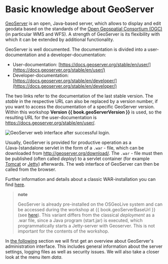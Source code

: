 # Basic knowledge about GeoServer

[GeoServer](http://geoserver.org/) is an open, Java-based server,
which allows to display and edit geodata based on the standards of the [Open Geospatial Consortium (OGC)](https://www.opengeospatial.org/)
(in particular WMS and WFS). A strength of GeoServer is its flexibility with which it can be extended by additional functionality.

GeoServer is well documented. The documentation is divided into a user-documentation and a developer-documentation:

* User-documentation: [https://docs.geoserver.org/stable/en/user/](https://docs.geoserver.org/stable/en/user/)
* Developer-documentation: [https://docs.geoserver.org/stable/en/developer/](https://docs.geoserver.org/stable/en/developer/)

The two links refer to the documentation of the last stable version.
The *stable* in the respective URL can also be replaced by a version number, if you want to access the documentation of a specific GeoServer version. Within this workshop **Version {{ book.geoServerVersion }}** is used, so the resulting URL for the user-documentation is <https://docs.geoserver.org/stable/en/user/>.

![GeoServer web interface after successful login.](../assets/geoserver_login_gui_en.png)

Usually, GeoServer is provided for productive operation as a (Java-)standalone servlet in the form of a `.war` - file, which can be downloaded from <http://geoserver.org/download/>.
The `.war` - file must then be published (often called *deploy*) to a
servlet container (for example [Tomcat](https://tomcat.apache.org/) or
[Jetty](https://eclipse.org/jetty/)) afterwards. The web interface of GeoServer can then be called from the browser.

Further information and details about a classic WAR-installation you can find
[here](https://docs.geoserver.org/stable/en/user/installation/war.html).

> **note**
>
> GeoServer is already pre-installed on the OSGeoLive system
> and can be accessed during the workshop at   {{ book.geoServerBaseUrl }}
> (see [here](../environment/README.md)). This variant differs from the classical *deployment* as a .war file, since a Java program
> (start.jar) is executed, which programmatically  starts a Jetty-server with
> Geoserver. This is not important for the contents of the workshop.

In [the following](../ui/index.html) section we will first get an overview about GeoServer's administration interface. This includes general information about the server settings, logging files as well as security issues. We will also take a closer look at the menu item *data*.
